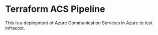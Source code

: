 # Terraform ACS Pipeline

This is a deployment of Azure Communication Services in Azure to test Infracost. 